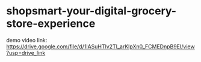 # shopsmart-your-digital-grocery-store-experience

demo video link: https://drive.google.com/file/d/1IASuHTlv2TI_arKlpXn0_FCMEDnpB9EI/view?usp=drive_link
